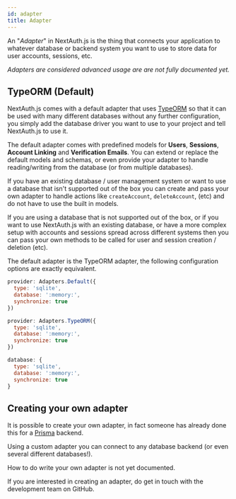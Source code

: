 ```yaml
---
id: adapter
title: Adapter
---
```


An "*Adapter*" in NextAuth.js is the thing that connects your application to whatever database or backend system you want to use to store data for user accounts, sessions, etc.

*Adapters are considered advanced usage are are not fully documented yet.*

## TypeORM (Default)

NextAuth.js comes with a default adapter that uses [TypeORM](https://typeorm.io/) so that it can be used with many different databases without any further configuration, you simply add the database driver you want to use to your project and tell  NextAuth.js to use it.

The default adapter comes with predefined models for **Users**, **Sessions**, **Account Linking** and **Verification Emails**. You can extend or replace the default models and schemas, or even provide your adapter to handle reading/writing from the database (or from multiple databases).

If you have an existing database / user management system or want to use a database that isn't supported out of the box you can create and pass your own adapter to handle actions like `createAccount`, `deleteAccount`, (etc) and do not have to use the built in models.

If you are using a database that is not supported out of the box, or if you want to use  NextAuth.js with an existing database, or have a more complex setup with accounts and sessions spread across different systems then you can pass your own methods to be called for user and session creation / deletion (etc).

The default adapter is the TypeORM adapter, the following configuration options are exactly equivalent.

```javascript
provider: Adapters.Default({
  type: 'sqlite',
  database: ':memory:',
  synchronize: true
})
```

```javascript
provider: Adapters.TypeORM({
  type: 'sqlite',
  database: ':memory:',
  synchronize: true
})
```

```javascript
database: {
  type: 'sqlite',
  database: ':memory:',
  synchronize: true
}
```

## Creating your own adapter

It is possible to create your own adapter, in fact someone has already done this for a [Prisma](https://www.prisma.io/) backend.

Using a custom adapter you can connect to any database backend (or even several different databases!).

How to do write your own adapter is not yet documented.

If you are interested in creating an adapter, do get in touch with the development team on GitHub.